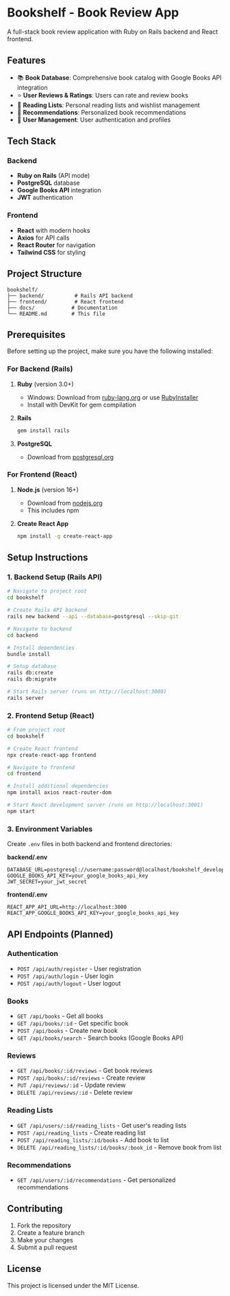 # Bookshelf - Book Review App

A full-stack book review application with Ruby on Rails backend and React frontend.

## Features

- 📚 **Book Database**: Comprehensive book catalog with Google Books API integration
- ⭐ **User Reviews & Ratings**: Users can rate and review books
- 📖 **Reading Lists**: Personal reading lists and wishlist management
- 🎯 **Recommendations**: Personalized book recommendations
- 👤 **User Management**: User authentication and profiles

## Tech Stack

### Backend
- **Ruby on Rails** (API mode)
- **PostgreSQL** database
- **Google Books API** integration
- **JWT** authentication

### Frontend
- **React** with modern hooks
- **Axios** for API calls
- **React Router** for navigation
- **Tailwind CSS** for styling

## Project Structure

```
bookshelf/
├── backend/          # Rails API backend
├── frontend/         # React frontend
├── docs/            # Documentation
└── README.md        # This file
```

## Prerequisites

Before setting up the project, make sure you have the following installed:

### For Backend (Rails)
1. **Ruby** (version 3.0+)
   - Windows: Download from [ruby-lang.org](https://www.ruby-lang.org/en/downloads/) or use [RubyInstaller](https://rubyinstaller.org/)
   - Install with DevKit for gem compilation

2. **Rails** 
   ```bash
   gem install rails
   ```

3. **PostgreSQL**
   - Download from [postgresql.org](https://www.postgresql.org/downloads/)

### For Frontend (React)
1. **Node.js** (version 16+)
   - Download from [nodejs.org](https://nodejs.org/)
   - This includes npm

2. **Create React App**
   ```bash
   npm install -g create-react-app
   ```

## Setup Instructions

### 1. Backend Setup (Rails API)

```bash
# Navigate to project root
cd bookshelf

# Create Rails API backend
rails new backend --api --database=postgresql --skip-git

# Navigate to backend
cd backend

# Install dependencies
bundle install

# Setup database
rails db:create
rails db:migrate

# Start Rails server (runs on http://localhost:3000)
rails server
```

### 2. Frontend Setup (React)

```bash
# From project root
cd bookshelf

# Create React frontend
npx create-react-app frontend

# Navigate to frontend
cd frontend

# Install additional dependencies
npm install axios react-router-dom

# Start React development server (runs on http://localhost:3001)
npm start
```

### 3. Environment Variables

Create `.env` files in both backend and frontend directories:

**backend/.env**
```
DATABASE_URL=postgresql://username:password@localhost/bookshelf_development
GOOGLE_BOOKS_API_KEY=your_google_books_api_key
JWT_SECRET=your_jwt_secret
```

**frontend/.env**
```
REACT_APP_API_URL=http://localhost:3000
REACT_APP_GOOGLE_BOOKS_API_KEY=your_google_books_api_key
```

## API Endpoints (Planned)

### Authentication
- `POST /api/auth/register` - User registration
- `POST /api/auth/login` - User login
- `POST /api/auth/logout` - User logout

### Books
- `GET /api/books` - Get all books
- `GET /api/books/:id` - Get specific book
- `POST /api/books` - Create new book
- `GET /api/books/search` - Search books (Google Books API)

### Reviews
- `GET /api/books/:id/reviews` - Get book reviews
- `POST /api/books/:id/reviews` - Create review
- `PUT /api/reviews/:id` - Update review
- `DELETE /api/reviews/:id` - Delete review

### Reading Lists
- `GET /api/users/:id/reading_lists` - Get user's reading lists
- `POST /api/reading_lists` - Create reading list
- `POST /api/reading_lists/:id/books` - Add book to list
- `DELETE /api/reading_lists/:id/books/:book_id` - Remove book from list

### Recommendations
- `GET /api/users/:id/recommendations` - Get personalized recommendations

## Contributing

1. Fork the repository
2. Create a feature branch
3. Make your changes
4. Submit a pull request

## License

This project is licensed under the MIT License. 